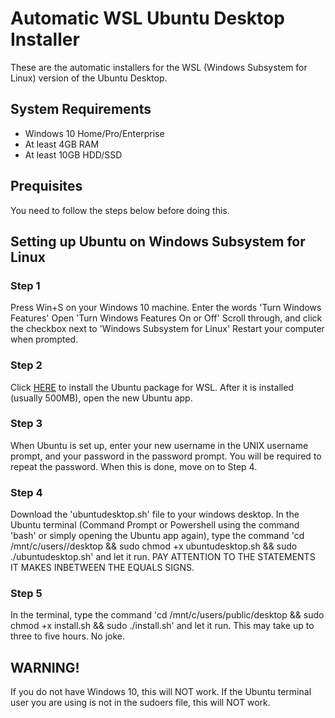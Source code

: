 # Automatic WSL Ubuntu Desktop Installer
These are the automatic installers for the WSL (Windows Subsystem for Linux) version of the Ubuntu Desktop.

## System Requirements
 - Windows 10 Home/Pro/Enterprise
 - At least 4GB RAM
 - At least 10GB HDD/SSD
## Prequisites
You need to follow the steps below before doing this.

## Setting up Ubuntu on Windows Subsystem for Linux
### Step 1
Press Win+S on your Windows 10 machine.
Enter the words 'Turn Windows Features'
Open 'Turn Windows Features On or Off'
Scroll through, and click the checkbox next to 'Windows Subsystem for Linux'
Restart your computer when prompted.
### Step 2
Click [HERE](https://www.microsoft.com/en-us/p/ubuntu/9nblggh4msv6 "Microsoft Store - Ubuntu") to install the Ubuntu package for WSL.
After it is installed (usually 500MB), open the new Ubuntu app.
### Step 3
When Ubuntu is set up, enter your new username in the UNIX username prompt, and your password in the password prompt. You will be required to repeat the password. When this is done, move on to Step 4.
### Step 4
Download the 'ubuntudesktop.sh' file to your windows desktop.
In the Ubuntu terminal (Command Prompt or Powershell using the command 'bash' or simply opening the Ubuntu app again), type the command 'cd /mnt/c/users/<YOUR WINDOWS USERNAME>/desktop && sudo chmod +x ubuntudesktop.sh && sudo ./ubuntudesktop.sh' and let it run.
PAY ATTENTION TO THE STATEMENTS IT MAKES INBETWEEN THE EQUALS SIGNS.
### Step 5
In the terminal, type the command 'cd /mnt/c/users/public/desktop && sudo chmod +x install.sh && sudo ./install.sh' and let it run. This may take up to three to five hours. No joke.
## WARNING!
If you do not have Windows 10, this will NOT work.
If the Ubuntu terminal user you are using is not in the sudoers file, this will NOT work.
